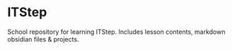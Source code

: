 # ITStep
School repository for learning ITStep. Includes lesson contents, markdown obsidian files &amp; projects.
